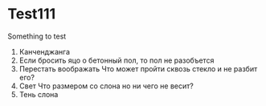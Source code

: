 # Test111
Something to test
1. Канченджанга
2. Если бросить яцо о бетонный пол, то пол не разобъется
3. Перестать воображать
Что может пройти сквозь стекло и не разбит его?
4. Свет
Что размером со слона но ни чего не весит?
5. Тень слона
